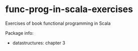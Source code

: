 # func-prog-in-scala-exercises
Exercises of book functional programming in Scala

Package info:
- datastructures: chapter 3
